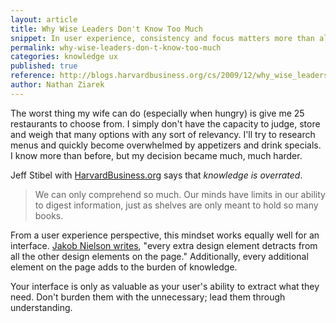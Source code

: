 ```yaml
---
layout: article
title: Why Wise Leaders Don't Know Too Much
snippet: In user experience, consistency and focus matters more than all-encompassing knowledge.
permalink: why-wise-leaders-don-t-know-too-much
categories: knowledge ux 
published: true
reference: http://blogs.harvardbusiness.org/cs/2009/12/why_wise_leaders_dont_know.html
author: Nathan Ziarek
---
```


The worst thing my wife can do (especially when hungry) is give me 25 restaurants to choose from. I simply don't have the capacity to judge, store and weigh that many options with any sort of relevancy. I'll try to research menus and quickly become overwhelmed by appetizers and drink specials. I know more than before, but my decision became much, much harder.

Jeff Stibel with [HarvardBusiness.org][2] says that _knowledge is overrated_.

> We can only comprehend so much. Our minds have limits in our ability to digest information, just as shelves are only meant to hold so many books.
> 

From a user experience perspective, this mindset works equally well for an interface. [Jakob Nielson writes][3], "every extra design element detracts from all the other design elements on the page." Additionally, every additional element on the page adds to the burden of knowledge.

Your interface is only as valuable as your user's ability to extract what they need. Don't burden them with the unnecessary; lead them through understanding.

[0]: http://blogs.harvardbusiness.org/cs/2009/12/why_wise_leaders_dont_know.html
[2]: http://HarvardBusiness.org
[3]: http://www.useit.com/alertbox/bad-design.html
